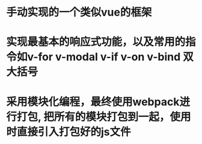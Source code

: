 # 手动实现的一个类似vue的框架
# 实现最基本的响应式功能，以及常用的指令如v-for v-modal v-if v-on v-bind 双大括号
# 采用模块化编程，最终使用webpack进行打包, 把所有的模块打包到一起，使用时直接引入打包好的js文件